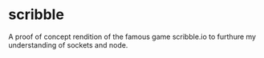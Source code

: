 # scribble
A proof of concept rendition of the famous game scribble.io to furthure my understanding of sockets and node.

